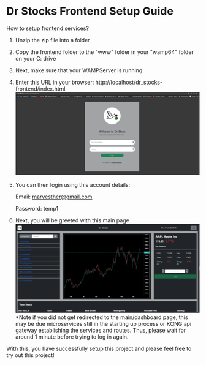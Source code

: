 # Dr Stocks Frontend Setup Guide
How to setup frontend services?
1. Unzip the zip file into a folder
2. Copy the frontend folder to the "www" folder in your "wamp64" folder on your C: drive
3. Next, make sure that your WAMPServer is running
4. Enter this URL in your browser:
http://localhost/dr_stocks-frontend/index.html
![](./readme_img/login_page.png)
5. You can then login using this account details:
    
    Email: maryesther@gmail.com
    
    Password: temp1
6. Next, you will be greeted with this main page
![](./readme_img/main_page.png)
*Note if you did not get redirected to the main/dashboard page, this may be due microservices still in the starting up process or KONG api gateway establishing the services and routes. Thus, please wait for around 1 minute before trying to log in again.

With this, you have successfully setup this project and please feel free to try out this project!